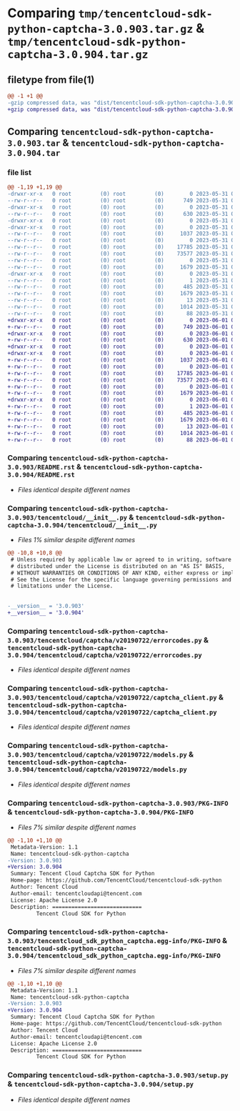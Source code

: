 # Comparing `tmp/tencentcloud-sdk-python-captcha-3.0.903.tar.gz` & `tmp/tencentcloud-sdk-python-captcha-3.0.904.tar.gz`

## filetype from file(1)

```diff
@@ -1 +1 @@
-gzip compressed data, was "dist/tencentcloud-sdk-python-captcha-3.0.903.tar", last modified: Wed May 31 02:05:01 2023, max compression
+gzip compressed data, was "dist/tencentcloud-sdk-python-captcha-3.0.904.tar", last modified: Thu Jun  1 02:28:02 2023, max compression
```

## Comparing `tencentcloud-sdk-python-captcha-3.0.903.tar` & `tencentcloud-sdk-python-captcha-3.0.904.tar`

### file list

```diff
@@ -1,19 +1,19 @@
-drwxr-xr-x   0 root         (0) root         (0)        0 2023-05-31 02:05:01.000000 tencentcloud-sdk-python-captcha-3.0.903/
--rw-r--r--   0 root         (0) root         (0)      749 2023-05-31 02:05:01.000000 tencentcloud-sdk-python-captcha-3.0.903/README.rst
-drwxr-xr-x   0 root         (0) root         (0)        0 2023-05-31 02:05:01.000000 tencentcloud-sdk-python-captcha-3.0.903/tencentcloud/
--rw-r--r--   0 root         (0) root         (0)      630 2023-05-31 02:05:01.000000 tencentcloud-sdk-python-captcha-3.0.903/tencentcloud/__init__.py
-drwxr-xr-x   0 root         (0) root         (0)        0 2023-05-31 02:05:01.000000 tencentcloud-sdk-python-captcha-3.0.903/tencentcloud/captcha/
-drwxr-xr-x   0 root         (0) root         (0)        0 2023-05-31 02:05:01.000000 tencentcloud-sdk-python-captcha-3.0.903/tencentcloud/captcha/v20190722/
--rw-r--r--   0 root         (0) root         (0)     1037 2023-05-31 02:05:01.000000 tencentcloud-sdk-python-captcha-3.0.903/tencentcloud/captcha/v20190722/errorcodes.py
--rw-r--r--   0 root         (0) root         (0)        0 2023-05-31 02:05:01.000000 tencentcloud-sdk-python-captcha-3.0.903/tencentcloud/captcha/v20190722/__init__.py
--rw-r--r--   0 root         (0) root         (0)    17785 2023-05-31 02:05:01.000000 tencentcloud-sdk-python-captcha-3.0.903/tencentcloud/captcha/v20190722/captcha_client.py
--rw-r--r--   0 root         (0) root         (0)    73577 2023-05-31 02:05:01.000000 tencentcloud-sdk-python-captcha-3.0.903/tencentcloud/captcha/v20190722/models.py
--rw-r--r--   0 root         (0) root         (0)        0 2023-05-31 02:05:01.000000 tencentcloud-sdk-python-captcha-3.0.903/tencentcloud/captcha/__init__.py
--rw-r--r--   0 root         (0) root         (0)     1679 2023-05-31 02:05:01.000000 tencentcloud-sdk-python-captcha-3.0.903/PKG-INFO
-drwxr-xr-x   0 root         (0) root         (0)        0 2023-05-31 02:05:01.000000 tencentcloud-sdk-python-captcha-3.0.903/tencentcloud_sdk_python_captcha.egg-info/
--rw-r--r--   0 root         (0) root         (0)        1 2023-05-31 02:05:01.000000 tencentcloud-sdk-python-captcha-3.0.903/tencentcloud_sdk_python_captcha.egg-info/dependency_links.txt
--rw-r--r--   0 root         (0) root         (0)      485 2023-05-31 02:05:01.000000 tencentcloud-sdk-python-captcha-3.0.903/tencentcloud_sdk_python_captcha.egg-info/SOURCES.txt
--rw-r--r--   0 root         (0) root         (0)     1679 2023-05-31 02:05:01.000000 tencentcloud-sdk-python-captcha-3.0.903/tencentcloud_sdk_python_captcha.egg-info/PKG-INFO
--rw-r--r--   0 root         (0) root         (0)       13 2023-05-31 02:05:01.000000 tencentcloud-sdk-python-captcha-3.0.903/tencentcloud_sdk_python_captcha.egg-info/top_level.txt
--rw-r--r--   0 root         (0) root         (0)     1014 2023-05-31 02:05:01.000000 tencentcloud-sdk-python-captcha-3.0.903/setup.py
--rw-r--r--   0 root         (0) root         (0)       88 2023-05-31 02:05:01.000000 tencentcloud-sdk-python-captcha-3.0.903/setup.cfg
+drwxr-xr-x   0 root         (0) root         (0)        0 2023-06-01 02:28:02.000000 tencentcloud-sdk-python-captcha-3.0.904/
+-rw-r--r--   0 root         (0) root         (0)      749 2023-06-01 02:28:01.000000 tencentcloud-sdk-python-captcha-3.0.904/README.rst
+drwxr-xr-x   0 root         (0) root         (0)        0 2023-06-01 02:28:02.000000 tencentcloud-sdk-python-captcha-3.0.904/tencentcloud/
+-rw-r--r--   0 root         (0) root         (0)      630 2023-06-01 02:28:01.000000 tencentcloud-sdk-python-captcha-3.0.904/tencentcloud/__init__.py
+drwxr-xr-x   0 root         (0) root         (0)        0 2023-06-01 02:28:02.000000 tencentcloud-sdk-python-captcha-3.0.904/tencentcloud/captcha/
+drwxr-xr-x   0 root         (0) root         (0)        0 2023-06-01 02:28:02.000000 tencentcloud-sdk-python-captcha-3.0.904/tencentcloud/captcha/v20190722/
+-rw-r--r--   0 root         (0) root         (0)     1037 2023-06-01 02:28:01.000000 tencentcloud-sdk-python-captcha-3.0.904/tencentcloud/captcha/v20190722/errorcodes.py
+-rw-r--r--   0 root         (0) root         (0)        0 2023-06-01 02:28:01.000000 tencentcloud-sdk-python-captcha-3.0.904/tencentcloud/captcha/v20190722/__init__.py
+-rw-r--r--   0 root         (0) root         (0)    17785 2023-06-01 02:28:01.000000 tencentcloud-sdk-python-captcha-3.0.904/tencentcloud/captcha/v20190722/captcha_client.py
+-rw-r--r--   0 root         (0) root         (0)    73577 2023-06-01 02:28:01.000000 tencentcloud-sdk-python-captcha-3.0.904/tencentcloud/captcha/v20190722/models.py
+-rw-r--r--   0 root         (0) root         (0)        0 2023-06-01 02:28:01.000000 tencentcloud-sdk-python-captcha-3.0.904/tencentcloud/captcha/__init__.py
+-rw-r--r--   0 root         (0) root         (0)     1679 2023-06-01 02:28:02.000000 tencentcloud-sdk-python-captcha-3.0.904/PKG-INFO
+drwxr-xr-x   0 root         (0) root         (0)        0 2023-06-01 02:28:02.000000 tencentcloud-sdk-python-captcha-3.0.904/tencentcloud_sdk_python_captcha.egg-info/
+-rw-r--r--   0 root         (0) root         (0)        1 2023-06-01 02:28:02.000000 tencentcloud-sdk-python-captcha-3.0.904/tencentcloud_sdk_python_captcha.egg-info/dependency_links.txt
+-rw-r--r--   0 root         (0) root         (0)      485 2023-06-01 02:28:02.000000 tencentcloud-sdk-python-captcha-3.0.904/tencentcloud_sdk_python_captcha.egg-info/SOURCES.txt
+-rw-r--r--   0 root         (0) root         (0)     1679 2023-06-01 02:28:02.000000 tencentcloud-sdk-python-captcha-3.0.904/tencentcloud_sdk_python_captcha.egg-info/PKG-INFO
+-rw-r--r--   0 root         (0) root         (0)       13 2023-06-01 02:28:02.000000 tencentcloud-sdk-python-captcha-3.0.904/tencentcloud_sdk_python_captcha.egg-info/top_level.txt
+-rw-r--r--   0 root         (0) root         (0)     1014 2023-06-01 02:28:01.000000 tencentcloud-sdk-python-captcha-3.0.904/setup.py
+-rw-r--r--   0 root         (0) root         (0)       88 2023-06-01 02:28:02.000000 tencentcloud-sdk-python-captcha-3.0.904/setup.cfg
```

### Comparing `tencentcloud-sdk-python-captcha-3.0.903/README.rst` & `tencentcloud-sdk-python-captcha-3.0.904/README.rst`

 * *Files identical despite different names*

### Comparing `tencentcloud-sdk-python-captcha-3.0.903/tencentcloud/__init__.py` & `tencentcloud-sdk-python-captcha-3.0.904/tencentcloud/__init__.py`

 * *Files 1% similar despite different names*

```diff
@@ -10,8 +10,8 @@
 # Unless required by applicable law or agreed to in writing, software
 # distributed under the License is distributed on an "AS IS" BASIS,
 # WITHOUT WARRANTIES OR CONDITIONS OF ANY KIND, either express or implied.
 # See the License for the specific language governing permissions and
 # limitations under the License.
 
 
-__version__ = '3.0.903'
+__version__ = '3.0.904'
```

### Comparing `tencentcloud-sdk-python-captcha-3.0.903/tencentcloud/captcha/v20190722/errorcodes.py` & `tencentcloud-sdk-python-captcha-3.0.904/tencentcloud/captcha/v20190722/errorcodes.py`

 * *Files identical despite different names*

### Comparing `tencentcloud-sdk-python-captcha-3.0.903/tencentcloud/captcha/v20190722/captcha_client.py` & `tencentcloud-sdk-python-captcha-3.0.904/tencentcloud/captcha/v20190722/captcha_client.py`

 * *Files identical despite different names*

### Comparing `tencentcloud-sdk-python-captcha-3.0.903/tencentcloud/captcha/v20190722/models.py` & `tencentcloud-sdk-python-captcha-3.0.904/tencentcloud/captcha/v20190722/models.py`

 * *Files identical despite different names*

### Comparing `tencentcloud-sdk-python-captcha-3.0.903/PKG-INFO` & `tencentcloud-sdk-python-captcha-3.0.904/PKG-INFO`

 * *Files 7% similar despite different names*

```diff
@@ -1,10 +1,10 @@
 Metadata-Version: 1.1
 Name: tencentcloud-sdk-python-captcha
-Version: 3.0.903
+Version: 3.0.904
 Summary: Tencent Cloud Captcha SDK for Python
 Home-page: https://github.com/TencentCloud/tencentcloud-sdk-python
 Author: Tencent Cloud
 Author-email: tencentcloudapi@tencent.com
 License: Apache License 2.0
 Description: ============================
         Tencent Cloud SDK for Python
```

### Comparing `tencentcloud-sdk-python-captcha-3.0.903/tencentcloud_sdk_python_captcha.egg-info/PKG-INFO` & `tencentcloud-sdk-python-captcha-3.0.904/tencentcloud_sdk_python_captcha.egg-info/PKG-INFO`

 * *Files 7% similar despite different names*

```diff
@@ -1,10 +1,10 @@
 Metadata-Version: 1.1
 Name: tencentcloud-sdk-python-captcha
-Version: 3.0.903
+Version: 3.0.904
 Summary: Tencent Cloud Captcha SDK for Python
 Home-page: https://github.com/TencentCloud/tencentcloud-sdk-python
 Author: Tencent Cloud
 Author-email: tencentcloudapi@tencent.com
 License: Apache License 2.0
 Description: ============================
         Tencent Cloud SDK for Python
```

### Comparing `tencentcloud-sdk-python-captcha-3.0.903/setup.py` & `tencentcloud-sdk-python-captcha-3.0.904/setup.py`

 * *Files identical despite different names*

